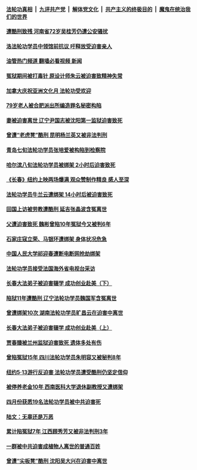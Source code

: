 ####  [法轮功真相](../../../../basic/blob/master/README.md?t=06031231) &nbsp;|&nbsp; [九评共产党](../../../../9ping.md/blob/master/README.md?t=06031231) &nbsp;|&nbsp; [解体党文化](../../../../jtdwh.md/blob/master/README.md?t=06031231)  &nbsp;|&nbsp; [共产主义的终极目的](../../../../gczydzjmd.md/blob/master/README.md?t=06031231) &nbsp;|&nbsp; [魔鬼在统治我们的世界](../../../../mgztzwmdsj.md/blob/master/README.md?t=06031231) 

#### [遭酷刑致残 河南省72岁吴桂芳仍遭公安骚扰](../pages/prog424/a103444917.md?t=06031231) 

#### [洛法轮功学员中领馆前抗议 吁释放受迫害亲人](../pages/prog424/a103444897.md?t=06031231) 

#### [油管热门频道 翻墙必看视频 新闻](http://45.76.130.85:81/youtube.html?06031231)

#### [冤狱期间被打毒针 原设计师朱云被迫害致精神失常](../pages/prog424/a103443815.md?t=06031231) 

#### [加拿大庆祝亚洲文化月 法轮功受欢迎](../pages/prog424/a103443127.md?t=06031231) 

#### [79岁老人被合肥派出所编造罪名秘密构陷](../pages/prog424/a103443185.md?t=06031231) 

#### [妻被迫害离世 辽宁尹国志被沈阳第一监狱迫害致死](../pages/prog424/a103441918.md?t=06031231) 

#### [曾遭“老虎凳”酷刑 昆明杨兰英又被非法判刑](../pages/prog424/a103440834.md?t=06031231) 

#### [青岛七旬法轮功学员张培爱被构陷到检察院](../pages/prog424/a103439928.md?t=06031231) 

#### [哈尔滨八旬法轮功学员被绑架 2小时后迫害致死](../pages/prog424/a103439297.md?t=06031231) 

#### [《长春》纽约上映两场爆满 观众赞制作精良 感人至深](../pages/prog424/a103438580.md?t=06031231) 

#### [法轮功学员牛兰云遭绑架 14小时后被迫害致死](../pages/prog424/a103437870.md?t=06031231) 

#### [回国上访被劳教遭酷刑 延吉张晶波含冤离世](../pages/prog424/a103437013.md?t=06031231) 

#### [父遭迫害致死 魏彬曾陷10年冤狱今又被判6年](../pages/prog424/a103436061.md?t=06031231) 

#### [石家庄寇立荣、马银环遭绑架 身体状况危急](../pages/prog424/a103434724.md?t=06031231) 

#### [中国人民大学祁迎春遭断电断网抢劫绑架](../pages/prog424/a103433052.md?t=06031231) 

#### [法轮功学员接受法国海外省电视台采访](../pages/prog424/a103432385.md?t=06031231) 

#### [长春大法弟子被迫害辍学 成功创业赴美（下）](../pages/prog424/a103431247.md?t=06031231) 

#### [陷狱11年遭酷刑 辽宁法轮功学员魏国军含冤离世](../pages/prog424/a103431880.md?t=06031231) 

#### [曾遭绑架10次 湖南法轮功学员旷昌云在迫害中离世](../pages/prog424/a103431130.md?t=06031231) 

#### [长春大法弟子被迫害辍学 成功创业赴美（上）](../pages/prog424/a103431240.md?t=06031231) 

#### [贾春臻被兰州监狱迫害致死 遗体多处有伤](../pages/prog424/a103430033.md?t=06031231) 

#### [曾陷冤狱15年 四川法轮功学员朱明容又被秘判8年](../pages/prog424/a103428340.md?t=06031231) 

#### [纽约5·13游行反迫害 法轮功学员遭受酷刑仍坚定信仰](../pages/prog424/a103427801.md?t=06031231) 

#### [被停养老金10年 西南医科大学退休副教授又遭绑架](../pages/prog424/a103424981.md?t=06031231) 

#### [四月份获悉19名法轮功学员被中共迫害死](../pages/prog424/a103426959.md?t=06031231) 

#### [陆文：无辜还是万恶](../pages/prog424/a103426002.md?t=06031231) 

#### [累计陷冤狱7年 江西顾秀芳又被非法判刑3年](../pages/prog424/a103423637.md?t=06031231) 

#### [一群被中共迫害成植物人离世的普通百姓](../pages/prog424/a103394106.md?t=06031231) 

#### [曾遭“尖板凳”酷刑 沈阳吴大兴在迫害中离世](../pages/prog424/a103422668.md?t=06031231) 

<img src='http://gfw-breaker.win/goodnews/indexes/prog424.md' width='0px' height='0px'/>
